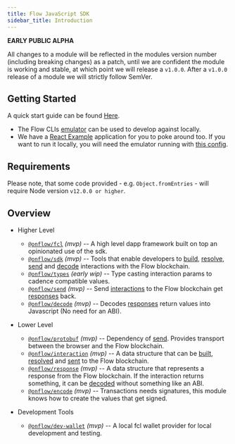 ```yaml
---
title: Flow JavaScript SDK
sidebar_title: Introduction
---
```


**EARLY PUBLIC ALPHA**

All changes to a module will be reflected in the modules version number (including breaking changes) as a patch, until we are confident the module is working and stable, at which point we will release a `v1.0.0`. After a `v1.0.0` release of a module we will strictly follow SemVer.

## Getting Started

A quick start guide can be found [Here](https://github.com/onflow/flow-js-sdk/tree/master/packages/fcl#flow-app-quickstart).

- The Flow CLIs [emulator](../../devtools/emulator) can be used to develop against locally.
- We have a [React Example](https://github.com/onflow/flow-js-sdk/tree/master/examples/react-simple) application for you to poke around too. If you want to run it locally, you will need the emulator running with [this config](https://github.com/onflow/flow-js-sdk/blob/master/flow.json).

## Requirements

Please note, that some code provided - e.g. `Object.fromEntries` - will require Node version `v12.0.0 or higher`.

## Overview

- Higher Level

  - [`@onflow/fcl`](https://github.com/onflow/flow-js-sdk/tree/master/packages/fcl?target=_blank) _(mvp)_ -- A high level dapp framework built on top an opinionated use of the sdk.
  - [`@onflow/sdk`](https://github.com/onflow/flow-js-sdk/tree/master/packages/sdk) _(mvp)_ -- Tools that enable developers to [build](https://github.com/onflow/flow-js-sdk/tree/master/packages/sdk/src/build), [resolve](https://github.com/onflow/flow-js-sdk/tree/master/packages/sdk/src/resolve), [send](https://github.com/onflow/flow-js-sdk/tree/master/packages/send) and [decode](https://github.com/onflow/flow-js-sdk/tree/master/packages/decode) interactions with the Flow blockchain.
  - [`@onflow/types`](https://github.com/onflow/flow-js-sdk/tree/master/packages/types) _(early wip)_ -- Type casting interaction params to cadence compatible values.
  - [`@onflow/send`](https://github.com/onflow/flow-js-sdk/tree/master/packages/send) _(mvp)_ -- Send [interactions](https://github.com/onflow/flow-js-sdk/tree/master/packages/interaction) to the Flow blockchain get [responses](https://github.com/onflow/flow-js-sdk/tree/master/packages/response) back.
  - [`@onflow/decode`](https://github.com/onflow/flow-js-sdk/tree/master/packages/decode) _(mvp)_ -- Decodes [responses](https://github.com/onflow/flow-js-sdk/tree/master/packages/response) return values into Javascript (No need for an ABI).

- Lower Level

  - [`@onflow/protobuf`](https://github.com/onflow/flow-js-sdk/tree/master/packages/protobuf) _(mvp)_ -- Dependency of [send](https://github.com/onflow/flow-js-sdk/tree/master/packages/protobuf). Provides transport between the browser and the Flow blockchain.
  - [`@onflow/interaction`](https://github.com/onflow/flow-js-sdk/tree/master/packages/interaction) _(mvp)_ -- A data structure that can be [built](https://github.com/onflow/flow-js-sdk/tree/master/packages/sdk/src/build), [resolved](https://github.com/onflow/flow-js-sdk/tree/master/packages/sdk/src/resolve) and [sent](https://github.com/onflow/flow-js-sdk/tree/master/packages/send) to the Flow blockchain.
  - [`@onflow/response`](https://github.com/onflow/flow-js-sdk/tree/master/packages/response) _(mvp)_ -- A data structure that represents a response from the Flow blockchain. If the interaction returns something, it can be [decoded](https://github.com/onflow/flow-js-sdk/package/decode) without something like an ABI.
  - [`@onflow/encode`](https://github.com/onflow/flow-js-sdk/tree/master/packages/encode) _(mvp)_ -- Transactions needs signatures, this module knows how to create the values that get signed.

- Development Tools
  - [`@onflow/dev-wallet`](https://github.com/onflow/flow-js-sdk/tree/master/packages/dev-wallet) _(mvp)_ -- A local fcl wallet provider for local development and testing.
